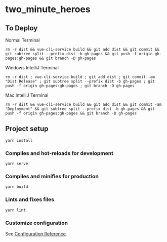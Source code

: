 # two_minute_heroes

## To Deploy

Normal Terminal

```
rm -r dist && vue-cli-service build && git add dist && git commit && git subtree split --prefix dist -b gh-pages && git push -f origin gh-pages:gh-pages && git branch -D gh-pages
```

Windows IntelliJ Terminal

```
rm -r dist ; vue-cli-service build ; git add dist ; git commit -am "Dist Release" ; git subtree split --prefix dist -b gh-pages ; git push -f origin gh-pages:gh-pages ; git branch -D gh-pages
```

Mac IntelliJ Terminal
```
rm -r dist && vue-cli-service build && git add dist && git commit -am "Deployment" && git subtree split --prefix dist -b gh-pages && git push -f origin gh-pages:gh-pages && git branch -D gh-pages
```

## Project setup

```
yarn install
```

### Compiles and hot-reloads for development

```
yarn serve
```

### Compiles and minifies for production

```
yarn build
```

### Lints and fixes files

```
yarn lint
```

### Customize configuration

See [Configuration Reference](https://cli.vuejs.org/config/).
